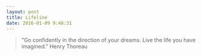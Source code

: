 ```yaml
---
layout: post
title: Lifeline
date: 2016-01-09 9:48:31
---
```


> "Go confidently in the direction of your dreams. Live the life you have imagined."
> Henry Thoreau

